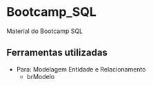 # Bootcamp_SQL
Material do Bootcamp SQL

## Ferramentas utilizadas
- Para: Modelagem Entidade e Relacionamento
  - brModelo
